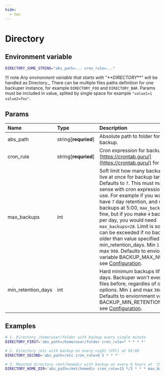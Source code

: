 ```yaml
---
hide:
  - toc
---
```


# Directory

## Environment variable

```bash
DIRECTORY_SOME_STRING="abs_path=... cron_rule=..."
```

!!! note
    _Any environment variable that starts with "**DIRECTORY_**" will be handled as Directory._ There can be multiple files paths definition for one backuper instance, for example `DIRECTORY_FOO` and `DIRECTORY_BAR`. Params must be included in value, splited by single space for example `"value1=1 value2=foo"`.

## Params

| Name               | Type                 | Description                                                                                                                                                                                                                                                                                                                                                                                                                                                                                                                                 | Default                   |
| :----------------- | :------------------- | :------------------------------------------------------------------------------------------------------------------------------------------------------------------------------------------------------------------------------------------------------------------------------------------------------------------------------------------------------------------------------------------------------------------------------------------------------------------------------------------------------------------------------------------ | :------------------------ |
| abs_path           | string[**requried**] | Absolute path to folder for backup.                                                                                                                                                                                                                                                                                                                                                                                                                                                                                                         | -                         |
| cron_rule          | string[**requried**] | Cron expression for backups, see [https://crontab.guru/](https://crontab.guru/) for help.                                                                                                                                                                                                                                                                                                                                                                                                                                                   | -                         |
| max_backups        | int                  | Soft limit how many backups can live at once for backup target. Defaults to `7`. This must makes sense with cron expression you use. For example if you want to have `7` day retention, and make backups at 5:00, `max_backups=7` is fine, but if you make `4` backups per day, you would need `max_backups=28`. Limit is soft and can be exceeded if no backup is older than value specified in min_retention_days. Min `1` and max `998`. Defaults to enviornment variable BACKUP_MAX_NUMBER, see [Configuration](./../configuration.md). | BACKUP_MAX_NUMBER         |
| min_retention_days | int                  | Hard minimum backups lifetime in days. Backuper won't ever delete files before, regardles of other options. Min `1` and max `36600`. Defaults to enviornment variable BACKUP_MIN_RETENTION_DAYS, see [Configuration](./../configuration.md).                                                                                                                                                                                                                                                                                                | BACKUP_MIN_RETENTION_DAYS |


## Examples

```bash
# 1. Directory /home/user/folder with backup every single minute
DIRECTORY_FIRST='abs_path=/home/user/folder cron_rule=* * * * *'

# 2. Directory /etc with backup on every night (UTC) at 05:00
DIRECTORY_SECOND='abs_path=/etc cron_rule=0 5 * * *'

# 3. Mounted directory /mnt/homedir with backup on every 6 hours at '15 with max number of backups of 20
DIRECTORY_HOME_DIR='abs_path=/mnt/homedir cron_rule=15 */3 * * * max_backups=20'
```

<br>
<br>

